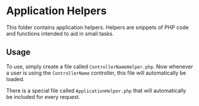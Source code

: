 Application Helpers
===================
This folder contains application helpers. Helpers are snippets of PHP code and functions intended to aid in small tasks.
## Usage
To use, simply create a file called `ControllerNameHelper.php`. Now whenever a user is using the `ControllerName` controller, this file will automatically be loaded.

There is a special file called `ApplicationHelper.php` that will automatically be included for every request.